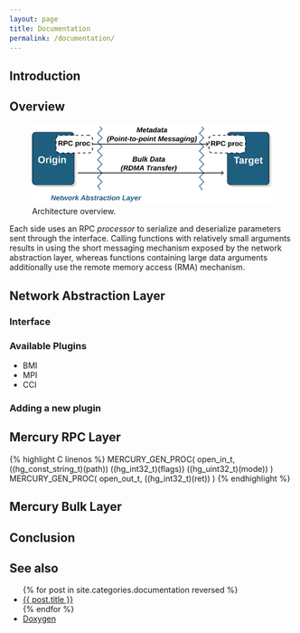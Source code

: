 ```yaml
---
layout: page
title: Documentation
permalink: /documentation/
---
```


## Introduction

## Overview

<figure>
  <img src="/assets/overview.svg" alt="Caption to image" width="500px">
  <figcaption>
    Architecture overview.
  </figcaption>
</figure>

Each side uses an RPC *processor* to serialize and deserialize parameters sent
through the interface. Calling functions with relatively small arguments results
in using the short messaging mechanism exposed by the network abstraction layer,
whereas functions containing large data arguments additionally use the remote
memory access (RMA) mechanism.


## Network Abstraction Layer

### Interface

### Available Plugins

* BMI
* MPI
* CCI

### Adding a new plugin

## Mercury RPC Layer

{% highlight C linenos %}
MERCURY_GEN_PROC( open_in_t, ((hg_const_string_t)(path)) ((hg_int32_t)(flags)) ((hg_uint32_t)(mode)) )
MERCURY_GEN_PROC( open_out_t, ((hg_int32_t)(ret)) )
{% endhighlight %}

## Mercury Bulk Layer

## Conclusion

## See also
<ul>
  {% for post in site.categories.documentation  reversed %}
    <li><a href="{{ post.url }}">{{ post.title }}</a></li>
  {% endfor %}
  <li><a
href="ftp://ftp.mcs.anl.gov/pub/mercury/documents/doxygen_doc/index.html">Doxygen</a></li>
</ul>

